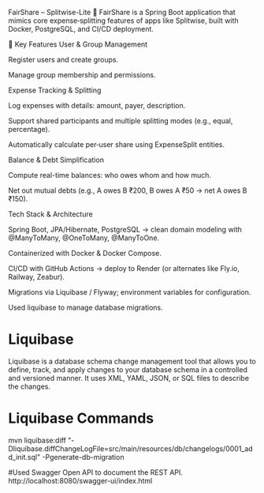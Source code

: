 FairShare – Splitwise-Lite 💸
FairShare is a Spring Boot application that mimics core expense‑splitting features of apps like Splitwise, built with Docker, PostgreSQL, and CI/CD deployment.

📌 Key Features
User & Group Management

Register users and create groups.

Manage group membership and permissions.

Expense Tracking & Splitting

Log expenses with details: amount, payer, description.

Support shared participants and multiple splitting modes (e.g., equal, percentage).

Automatically calculate per‑user share using ExpenseSplit entities.

Balance & Debt Simplification

Compute real-time balances: who owes whom and how much.

Net out mutual debts (e.g., A owes B ₹200, B owes A ₹50 → net A owes B ₹150).

Tech Stack & Architecture

Spring Boot, JPA/Hibernate, PostgreSQL → clean domain modeling with @ManyToMany, @OneToMany, @ManyToOne.

Containerized with Docker & Docker Compose.

CI/CD with GitHub Actions → deploy to Render (or alternates like Fly.io, Railway, Zeabur).

Migrations via Liquibase / Flyway; environment variables for configuration.




Used liquibase to manage database migrations.
# Liquibase
Liquibase is a database schema change management tool that allows you to define, track, and apply changes to your database schema in a controlled and versioned manner. It uses XML, YAML, JSON, or SQL files to describe the changes.
# Liquibase Commands
mvn liquibase:diff "-Dliquibase.diffChangeLogFile=src/main/resources/db/changelogs/0001_add_init.sql"  -Pgenerate-db-migration


#Used Swagger Open API to document the REST API.
http://localhost:8080/swagger-ui/index.html
